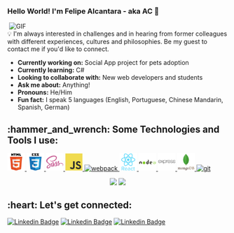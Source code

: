 ### Hello World! I'm Felipe Alcantara - aka AC 👋

<img align="right" width="500" alt="GIF" src="https://mir-s3-cdn-cf.behance.net/project_modules/1400_opt_1/eef76b143584307.627d06916ce10.gif">

💡 I'm always interested in challenges and in hearing from former colleagues with different experiences, cultures and philosophies. Be my guest to contact me if you'd like to connect.

- **Currently working on:** Social App project for pets adoption
- **Currently learning:** C#
- **Looking to collaborate with:** New web developers and students
- **Ask me about:** Anything!
- **Pronouns:** He/Him
- **Fun fact:** I speak 5 languages (English, Portuguese, Chinese Mandarin, Spanish, German)

<h2 align="left">:hammer_and_wrench: Some Technologies and Tools I use:</h2>

<p align="left">
    <a href="https://www.w3.org/html/" target="_blank"> <img src="https://raw.githubusercontent.com/devicons/devicon/master/icons/html5/html5-original-wordmark.svg" alt="html5" width="40" height="40"/> </a>
    <a href="https://www.w3schools.com/css/" target="_blank"> <img src="https://raw.githubusercontent.com/devicons/devicon/master/icons/css3/css3-original-wordmark.svg" alt="css3" width="40" height="40"/> </a>
<a href="https://sass-lang.com" target="_blank"> <img src="https://raw.githubusercontent.com/devicons/devicon/master/icons/sass/sass-original.svg" alt="sass" width="40" height="40"/> </a>
    <a href="https://developer.mozilla.org/en-US/docs/Web/JavaScript" target="_blank"> <img src="https://raw.githubusercontent.com/devicons/devicon/master/icons/javascript/javascript-original.svg" alt="javascript" width="40" height="40"/> </a>
<a href="https://webpack.js.org/" target="_blank"> <img src="https://www.vectorlogo.zone/logos/js_webpack/js_webpack-icon.svg" alt="webpack" width="40" height="40"/> </a>
<a href="https://reactjs.org/" target="_blank"> <img src="https://raw.githubusercontent.com/devicons/devicon/master/icons/react/react-original-wordmark.svg" alt="react" width="40" height="40"/> </a>
      <a href="https://nodejs.org" target="_blank"> <img src="https://raw.githubusercontent.com/devicons/devicon/master/icons/nodejs/nodejs-original-wordmark.svg" alt="nodejs" width="40" height="40"/> </a>
    <a href="https://expressjs.com" target="_blank"> <img src="https://raw.githubusercontent.com/devicons/devicon/master/icons/express/express-original-wordmark.svg" alt="express" width="40" height="40"/> </a>
    <a href="https://www.mongodb.com/" target="_blank"> <img src="https://raw.githubusercontent.com/devicons/devicon/master/icons/mongodb/mongodb-original-wordmark.svg" alt="mongodb" width="40" height="40"/> </a>
<a href="https://git-scm.com/" target="_blank"> <img src="https://www.vectorlogo.zone/logos/git-scm/git-scm-icon.svg" alt="git" width="40" height="40"/> </a>
    </p>

<div align=center>
<img height="150em" src="https://github-readme-stats.vercel.app/api/top-langs/?username=felipe-ac&theme=onedark&layout=compact" />
<img height="150em" src="https://github-readme-stats.vercel.app/api?username=felipe-ac&count_private=true&theme=onedark" />
</div>

<h2 align="left">:heart: Let's get connected:</h2>

[![Linkedin Badge](https://img.shields.io/badge/-alcantarafelipe-blue?style=flat-square&logo=Linkedin&logoColor=white&link=https://www.linkedin.com/in/alcantarafelipe/)](https://www.linkedin.com/in/alcantarafelipe) 
[![Linkedin Badge](https://img.shields.io/badge/-ac.felipealcantara@gmail.com-red?style=flat-square&logo=Gmail&logoColor=white&link=mailto:ac.felipealcantara@gmail.com)](mailto:ac.felipealcantara@gmail.com) 
[![Linkedin Badge](https://img.shields.io/badge/-felipe--ac.github.io-black?style=flat-square&logo=Github&logoColor=white&link=https://www.https://felipe-ac.github.io//)](https://felipe-ac.github.io/) 
